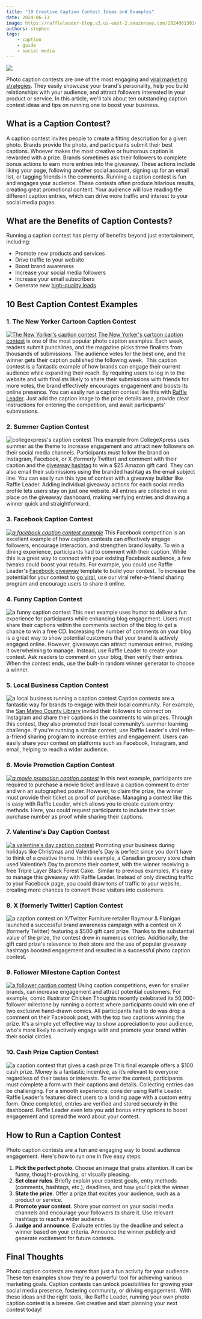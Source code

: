 ```yaml
---
title: "10 Creative Caption Contest Ideas and Examples"
date: 2024-06-13
image: https://raffleleader-blog.s3.us-east-2.amazonaws.com/20240613014551-3d4eee5e-1536x516.png.webp
authors: stephen
tags:
    - caption
    - guide
    - social media
---
```


![](https://raffleleader-blog.s3.us-east-2.amazonaws.com/20240613014551-3d4eee5e-1536x516.png.webp) 

Photo caption contests are one of the most engaging and [viral marketing strategies](https://raffleleader.com/blog/social-media-viral-marketing-examples-content-strategies/). They easily showcase your brand's personality, help you build relationships with your audience, and attract followers interested in your product or service. In this article, we'll talk about ten outstanding caption contest ideas and tips on running one to boost your business.

## **What is a Caption Contest?**

A caption contest invites people to create a fitting description for a given photo. Brands provide the photo, and participants submit their best captions. Whoever makes the most creative or humorous caption is rewarded with a prize. Brands sometimes ask their followers to complete bonus actions to earn more entries into the giveaway. These actions include liking your page, following another social account, signing up for an email list, or tagging friends in the comments. Running a caption contest is fun and engages your audience. These contests often produce hilarious results, creating great promotional content. Your audience will love reading the different caption entries, which can drive more traffic and interest to your social media pages.

## **What are the Benefits of Caption Contests?**

Running a caption contest has plenty of benefits beyond just entertainment, including:

*   Promote new products and services
*   Drive traffic to your website
*   Boost brand awareness
*   Increase your social media followers
*   Increase your email subscribers
*   Generate new [high-quality leads](https://raffleleader.com/blog/brand-alignment-6-tips-to-boost-lead-generation/)

## **10 Best Caption Contest Examples**

### **1\. The New Yorker Cartoon Caption Contest**

[![The New Yorker's caption contest](https://raffleleader-blog.s3.us-east-2.amazonaws.com/20240613023554-cba79ec2.png.webp)](https://substackcdn.com/image/fetch/f_auto,q_auto:good,fl_progressive:steep/https%3A%2F%2Fbucketeer-e05bbc84-baa3-437e-9518-adb32be77984.s3.amazonaws.com%2Fpublic%2Fimages%2F00b20812-aa18-4bfd-9dfb-cc56e422ed78_1646x1368.png) [The New Yorker's cartoon caption contest](https://www.newyorker.com/cartoons/contest) is one of the most popular photo caption examples. Each week, readers submit punchlines, and the magazine picks three finalists from thousands of submissions. The audience votes for the best one, and the winner gets their caption published the following week.  This caption contest is a fantastic example of how brands can engage their current audience while expanding their reach. By requiring users to log in to the website and with finalists likely to share their submissions with friends for more votes, the brand effectively encourages engagement and boosts its online presence. You can easily run a caption contest like this with [Raffle Leader](https://raffleleader.com/). Just add the caption image to the prize details area, provide clear instructions for entering the competition, and await participants’ submissions.

### **2\. Summer Caption Contest**

![collegexpress's caption contest](https://raffleleader-blog.s3.us-east-2.amazonaws.com/20240613023815-b212eeee.png.webp) This example from CollegeXpress uses summer as the theme to increase engagement and attract new followers on their social media channels. Participants must follow the brand on Instagram, Facebook, or X (formerly Twitter) and comment with their caption and the [giveaway hashtag](https://raffleleader.com/blog/2024s-top-instagram-giveaway-hashtags-to-boost-engagement/) to win a $25 Amazon gift card. They can also email their submissions using the branded hashtag as the email subject line. You can easily run this type of contest with a giveaway builder like Raffle Leader. Adding individual giveaway actions for each social media profile lets users stay on just one website. All entries are collected in one place on the giveaway dashboard, making verifying entries and drawing a winner quick and straightforward.

### **3\. Facebook Caption Contest**

[_![a facebook caption contest example](https://raffleleader-blog.s3.us-east-2.amazonaws.com/20240613024022-577886dd.png.webp)_](https://rafflepress.com/wp-content/uploads/2020/08/facebook-caption-contest.png) This Facebook competition is an excellent example of how caption contests can effectively engage followers, encourage interaction, and strengthen brand loyalty. To win a dining experience, participants had to comment with their caption. While this is a great way to connect with your existing Facebook audience, a few tweaks could boost your results. For example, you could use Raffle Leader's [Facebook giveaway](https://raffleleader.com/blog/15-fresh-facebook-giveaway-ideas-for-2024/) template to build your contest. To increase the potential for your contest to [go viral](https://raffleleader.com/blog/how-to-go-viral-on-instagram-proven-tips-and-tricks/), use our viral refer-a-friend sharing program and encourage users to share it online.

### **4\. Funny Caption Contest**

![a funny caption contest](https://raffleleader-blog.s3.us-east-2.amazonaws.com/20240613024114-9b19b52b.png.webp) This next example uses humor to deliver a fun experience for participants while enhancing blog engagement. Users must share their captions within the comments section of the blog to get a chance to win a free CD. Increasing the number of comments on your blog is a great way to show potential customers that your brand is actively engaged online. However, giveaways can attract numerous entries, making it overwhelming to manage. Instead, use Raffle Leader to create your contest. Ask readers to comment on your blog, then verify their entries. When the contest ends, use the built-in random winner generator to choose a winner.

### **5\. Local Business Caption Contest**

![a local business running a caption contest](https://raffleleader-blog.s3.us-east-2.amazonaws.com/20240613024336-40fbb9c2.png.webp) Caption contests are a fantastic way for brands to engage with their local community. For example, the [San Mateo County Library](https://smcl.org/blogs/post/summer-learning-challenge-instagram-giveaway-july-caption-contest/) invited their followers to connect on Instagram and share their captions in the comments to win prizes. Through this contest, they also promoted their local community’s summer learning challenge. If you're running a similar contest, use Raffle Leader's viral refer-a-friend sharing program to increase entries and engagement. Users can easily share your contest on platforms such as Facebook, Instagram, and email, helping to reach a wider audience.

### **6\. Movie Promotion Caption Contest**

[_![a movie promotion caption contest](https://raffleleader-blog.s3.us-east-2.amazonaws.com/20240613024437-4e8c3733.png.webp)_](https://rafflepress.com/wp-content/uploads/2020/08/movie-promotion-caption-contest-example.png) In this next example, participants are required to purchase a movie ticket and leave a caption comment to enter and win an autographed poster. However, to claim the prize, the winner must provide their ticket as proof of purchase. Managing a contest like this is easy with Raffle Leader, which allows you to create custom entry methods. Here, you could request participants to include their ticket purchase number as proof while sharing their captions.

### **7\. Valentine's Day Caption Contest**

[![a valentine's day caption contest](https://raffleleader-blog.s3.us-east-2.amazonaws.com/20240613024550-664e9877.png.webp)](https://scontent.fmnl4-5.fna.fbcdn.net/v/t31.18172-8/1400474_781078231976790_5687918140968514299_o.jpg?_nc_cat=106&ccb=1-7&_nc_sid=5f2048&_nc_ohc=5KmxgEHVpAoQ7kNvgFxURbs&_nc_ht=scontent.fmnl4-5.fna&oh=00_AYCFAJhdCwRc9alseCUlKTFlHzglwlbWV1Oohd6x8pBjYg&oe=66868B2F) Promoting your business during holidays like Christmas and Valentine's Day is perfect since you don't have to think of a creative theme. In this example, a Canadian grocery store chain used Valentine’s Day to promote their contest, with the winner receiving a free Triple Layer Black Forest Cake.  Similar to previous examples, it's easy to manage this giveaway with Raffle Leader. Instead of only directing traffic to your Facebook page, you could draw tons of traffic to your website, creating more chances to convert those visitors into customers.

### **8\. X (formerly Twitter) Caption Contest**

![a caption contest on X/Twitter](https://raffleleader-blog.s3.us-east-2.amazonaws.com/20240613024722-1e45409a.png.webp) Furniture retailer Raymour & Flanigan launched a successful brand awareness campaign with a contest on X (formerly Twitter) featuring a $500 gift card prize. Thanks to the substantial value of the prize, the contest drew in numerous entries. Additionally, the gift card prize's relevance to their store and the use of popular giveaway hashtags boosted engagement and resulted in a successful photo caption contest.

### **9\. Follower Milestone Caption Contest**

[![a follower caption contest](https://raffleleader-blog.s3.us-east-2.amazonaws.com/20240613024806-00c786b7.png.webp)](https://pbs.twimg.com/media/D19_6a8XgAESuWs?format=jpg&name=large) Using caption competitions, even for smaller brands, can increase engagement and attract potential customers. For example, comic illustrator Chicken Thoughts recently celebrated its 50,000-follower milestone by running a contest where participants could win one of two exclusive hand-drawn comics. All participants had to do was drop a comment on their Facebook post, with the top two captions winning the prize. It's a simple yet effective way to show appreciation to your audience, who's more likely to actively engage with and promote your brand within their social circles.

### **10\. Cash Prize Caption Contest**

![a caption contest that gives a cash prize](https://raffleleader-blog.s3.us-east-2.amazonaws.com/20240613024921-3c726065.png.webp) This final example offers a $100 cash prize. Money is a fantastic incentive, as it’s relevant to everyone regardless of their tastes or interests. To enter the contest, participants must complete a form with their captions and details. Collecting entries can be challenging. For a smooth experience, consider using Raffle Leader. Raffle Leader's features direct users to a landing page with a custom entry form. Once completed, entries are verified and stored securely in the dashboard. Raffle Leader even lets you add bonus entry options to boost engagement and spread the word about your contest.

## **How to Run a Caption Contest**

Photo caption contests are a fun and engaging way to boost audience engagement. Here's how to run one in five easy steps:

1.  **Pick the perfect photo**. Choose an image that grabs attention. It can be funny, thought-provoking, or visually pleasing.
2.  **Set clear rules**. Briefly explain your contest goals, entry methods (comments, hashtags, etc.), deadlines, and how you'll pick the winner. 
3.  **State the prize**. Offer a prize that excites your audience, such as a product or service.
4.  **Promote your contest**. Share your contest on your social media channels and encourage your followers to share it. Use relevant hashtags to reach a wider audience.
5.  **Judge and announce**. Evaluate entries by the deadline and select a winner based on your criteria. Announce the winner publicly and generate excitement for future contests.

## **Final Thoughts**

Photo caption contests are more than just a fun activity for your audience. These ten examples show they're a powerful tool for achieving various marketing goals. Caption contests can unlock possibilities for growing your social media presence, fostering community, or driving engagement.  With these ideas and the right tools, like Raffle Leader, running your own photo caption contest is a breeze. Get creative and start planning your next contest today!